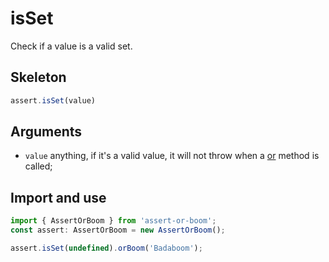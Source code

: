 # isSet

Check if a value is a valid set.

## Skeleton

```ts
assert.isSet(value)
```

## Arguments

- `value` anything, if it's a valid value, it will not throw when a [or](../or.md) method is called;

## Import and use

```ts
import { AssertOrBoom } from 'assert-or-boom';
const assert: AssertOrBoom = new AssertOrBoom();

assert.isSet(undefined).orBoom('Badaboom');
```

